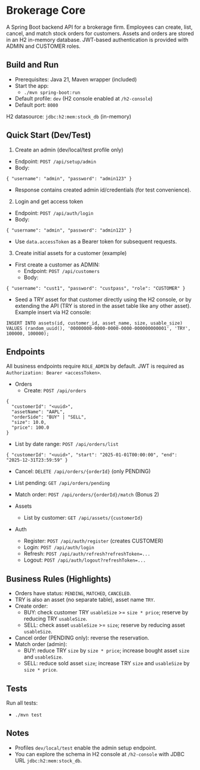 # Brokerage Core

A Spring Boot backend API for a brokerage firm. Employees can create, list, cancel, and match stock orders for customers. Assets and orders are stored in an H2 in-memory database. JWT-based authentication is provided with ADMIN and CUSTOMER roles.

## Build and Run

- Prerequisites: Java 21, Maven wrapper (included)
- Start the app:
  - `./mvn spring-boot:run`
- Default profile: `dev` (H2 console enabled at `/h2-console`)
- Default port: `8080`

H2 datasource: `jdbc:h2:mem:stock_db` (in-memory)

## Quick Start (Dev/Test)

1) Create an admin (dev/local/test profile only)
- Endpoint: `POST /api/setup/admin`
- Body:
```
{ "username": "admin", "password": "admin123" }
```
- Response contains created admin id/credentials (for test convenience).

2) Login and get access token
- Endpoint: `POST /api/auth/login`
- Body:
```
{ "username": "admin", "password": "admin123" }
```
- Use `data.accessToken` as a Bearer token for subsequent requests.

3) Create initial assets for a customer (example)
- First create a customer as ADMIN:
  - Endpoint: `POST /api/customers`
  - Body:
```
{ "username": "cust1", "password": "custpass", "role": "CUSTOMER" }
```
- Seed a TRY asset for that customer directly using the H2 console, or by extending the API (TRY is stored in the asset table like any other asset). Example insert via H2 console:
```
INSERT INTO assets(id, customer_id, asset_name, size, usable_size)
VALUES (random_uuid(), '00000000-0000-0000-0000-000000000001', 'TRY', 100000, 100000);
```

## Endpoints

All business endpoints require `ROLE_ADMIN` by default. JWT is required as `Authorization: Bearer <accessToken>`.

- Orders
  - Create: `POST /api/orders`
```
{
  "customerId": "<uuid>",
  "assetName": "AAPL",
  "orderSide": "BUY" | "SELL",
  "size": 10.0,
  "price": 100.0
}
```
  - List by date range: `POST /api/orders/list`
```
{ "customerId": "<uuid>", "start": "2025-01-01T00:00:00", "end": "2025-12-31T23:59:59" }
```
  - Cancel: `DELETE /api/orders/{orderId}` (only PENDING)
  - List pending: `GET /api/orders/pending`
  - Match order: `POST /api/orders/{orderId}/match` (Bonus 2)

- Assets
  - List by customer: `GET /api/assets/{customerId}`

- Auth
  - Register: `POST /api/auth/register` (creates CUSTOMER)
  - Login: `POST /api/auth/login`
  - Refresh: `POST /api/auth/refresh?refreshToken=...`
  - Logout: `POST /api/auth/logout?refreshToken=...`

## Business Rules (Highlights)

- Orders have status: `PENDING`, `MATCHED`, `CANCELED`.
- TRY is also an asset (no separate table), asset name `TRY`.
- Create order:
  - BUY: check customer TRY `usableSize` >= `size * price`; reserve by reducing TRY `usableSize`.
  - SELL: check asset `usableSize` >= `size`; reserve by reducing asset `usableSize`.
- Cancel order (PENDING only): reverse the reservation.
- Match order (admin):
  - BUY: reduce TRY `size` by `size * price`; increase bought asset `size` and `usableSize`.
  - SELL: reduce sold asset `size`; increase TRY `size` and `usableSize` by `size * price`.

## Tests

Run all tests:
- `./mvn test`

## Notes

- Profiles `dev/local/test` enable the admin setup endpoint.
- You can explore the schema in H2 console at `/h2-console` with JDBC URL `jdbc:h2:mem:stock_db`.
